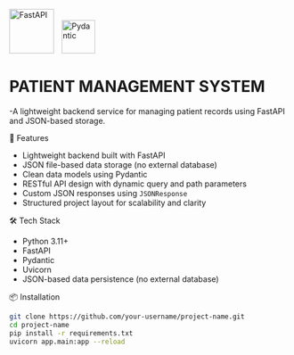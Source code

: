 <p align="left">
  <img src="https://fastapi.tiangolo.com/img/logo-margin/logo-teal.png" alt="FastAPI" height="80">
  <img src="https://raw.githubusercontent.com/pydantic/pydantic/main/docs/logo-light.svg" alt="Pydantic" height="60" style="margin-left: 10px;">
</p>


# PATIENT MANAGEMENT SYSTEM
-A lightweight backend service for managing patient records using FastAPI and JSON-based storage.

🚀 Features
- Lightweight backend built with FastAPI
- JSON file-based data storage (no external database)
- Clean data models using Pydantic
- RESTful API design with dynamic query and path parameters
- Custom JSON responses using `JSONResponse`
- Structured project layout for scalability and clarity

🛠️ Tech Stack
- Python 3.11+
- FastAPI
- Pydantic
- Uvicorn
- JSON-based data persistence (no external database)

📦 Installation
```bash
git clone https://github.com/your-username/project-name.git
cd project-name
pip install -r requirements.txt
uvicorn app.main:app --reload
